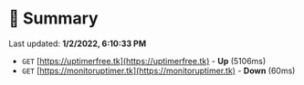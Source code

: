 # 📖 Summary
Last updated: **1/2/2022, 6:10:33 PM**

- `GET` [https://uptimerfree.tk](https://uptimerfree.tk) - **Up** (5106ms)
- `GET` [https://monitoruptimer.tk](https://monitoruptimer.tk) - **Down** (60ms)

